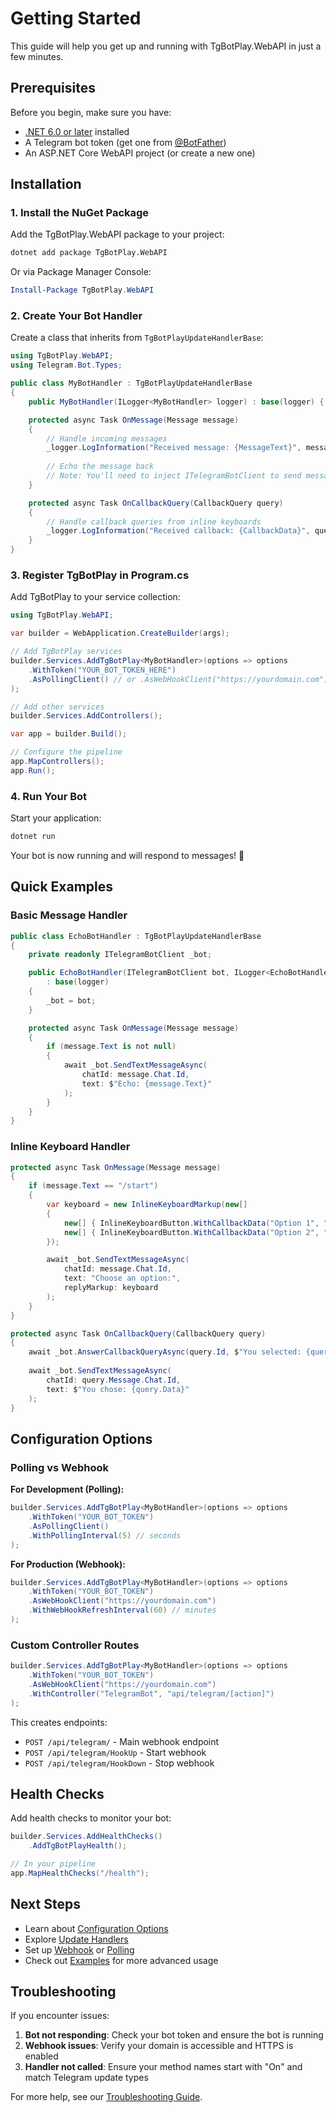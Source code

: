 # Getting Started

This guide will help you get up and running with TgBotPlay.WebAPI in just a few minutes.

## Prerequisites

Before you begin, make sure you have:

- [.NET 6.0 or later](https://dotnet.microsoft.com/download) installed
- A Telegram bot token (get one from [@BotFather](https://t.me/botfather))
- An ASP.NET Core WebAPI project (or create a new one)

## Installation

### 1. Install the NuGet Package

Add the TgBotPlay.WebAPI package to your project:

```bash
dotnet add package TgBotPlay.WebAPI
```

Or via Package Manager Console:

```powershell
Install-Package TgBotPlay.WebAPI
```

### 2. Create Your Bot Handler

Create a class that inherits from `TgBotPlayUpdateHandlerBase`:

```csharp
using TgBotPlay.WebAPI;
using Telegram.Bot.Types;

public class MyBotHandler : TgBotPlayUpdateHandlerBase
{
    public MyBotHandler(ILogger<MyBotHandler> logger) : base(logger) { }

    protected async Task OnMessage(Message message)
    {
        // Handle incoming messages
        _logger.LogInformation("Received message: {MessageText}", message.Text);
        
        // Echo the message back
        // Note: You'll need to inject ITelegramBotClient to send messages
    }

    protected async Task OnCallbackQuery(CallbackQuery query)
    {
        // Handle callback queries from inline keyboards
        _logger.LogInformation("Received callback: {CallbackData}", query.Data);
    }
}
```

### 3. Register TgBotPlay in Program.cs

Add TgBotPlay to your service collection:

```csharp
using TgBotPlay.WebAPI;

var builder = WebApplication.CreateBuilder(args);

// Add TgBotPlay services
builder.Services.AddTgBotPlay<MyBotHandler>(options => options
    .WithToken("YOUR_BOT_TOKEN_HERE")
    .AsPollingClient() // or .AsWebHookClient("https://yourdomain.com")
);

// Add other services
builder.Services.AddControllers();

var app = builder.Build();

// Configure the pipeline
app.MapControllers();
app.Run();
```

### 4. Run Your Bot

Start your application:

```bash
dotnet run
```

Your bot is now running and will respond to messages! 🎉

## Quick Examples

### Basic Message Handler

```csharp
public class EchoBotHandler : TgBotPlayUpdateHandlerBase
{
    private readonly ITelegramBotClient _bot;

    public EchoBotHandler(ITelegramBotClient bot, ILogger<EchoBotHandler> logger) 
        : base(logger)
    {
        _bot = bot;
    }

    protected async Task OnMessage(Message message)
    {
        if (message.Text is not null)
        {
            await _bot.SendTextMessageAsync(
                chatId: message.Chat.Id,
                text: $"Echo: {message.Text}"
            );
        }
    }
}
```

### Inline Keyboard Handler

```csharp
protected async Task OnMessage(Message message)
{
    if (message.Text == "/start")
    {
        var keyboard = new InlineKeyboardMarkup(new[]
        {
            new[] { InlineKeyboardButton.WithCallbackData("Option 1", "opt1") },
            new[] { InlineKeyboardButton.WithCallbackData("Option 2", "opt2") }
        });

        await _bot.SendTextMessageAsync(
            chatId: message.Chat.Id,
            text: "Choose an option:",
            replyMarkup: keyboard
        );
    }
}

protected async Task OnCallbackQuery(CallbackQuery query)
{
    await _bot.AnswerCallbackQueryAsync(query.Id, $"You selected: {query.Data}");
    
    await _bot.SendTextMessageAsync(
        chatId: query.Message.Chat.Id,
        text: $"You chose: {query.Data}"
    );
}
```

## Configuration Options

### Polling vs Webhook

**For Development (Polling):**
```csharp
builder.Services.AddTgBotPlay<MyBotHandler>(options => options
    .WithToken("YOUR_BOT_TOKEN")
    .AsPollingClient()
    .WithPollingInterval(5) // seconds
);
```

**For Production (Webhook):**
```csharp
builder.Services.AddTgBotPlay<MyBotHandler>(options => options
    .WithToken("YOUR_BOT_TOKEN")
    .AsWebHookClient("https://yourdomain.com")
    .WithWebHookRefreshInterval(60) // minutes
);
```

### Custom Controller Routes

```csharp
builder.Services.AddTgBotPlay<MyBotHandler>(options => options
    .WithToken("YOUR_BOT_TOKEN")
    .AsWebHookClient("https://yourdomain.com")
    .WithController("TelegramBot", "api/telegram/[action]")
);
```

This creates endpoints:
- `POST /api/telegram/` - Main webhook endpoint
- `POST /api/telegram/HookUp` - Start webhook
- `POST /api/telegram/HookDown` - Stop webhook

## Health Checks

Add health checks to monitor your bot:

```csharp
builder.Services.AddHealthChecks()
    .AddTgBotPlayHealth();

// In your pipeline
app.MapHealthChecks("/health");
```

## Next Steps

- Learn about [Configuration Options](configuration.md)
- Explore [Update Handlers](handlers.md)
- Set up [Webhook](webhook.md) or [Polling](polling.md)
- Check out [Examples](examples.md) for more advanced usage

## Troubleshooting

If you encounter issues:

1. **Bot not responding**: Check your bot token and ensure the bot is running
2. **Webhook issues**: Verify your domain is accessible and HTTPS is enabled
3. **Handler not called**: Ensure your method names start with "On" and match Telegram update types

For more help, see our [Troubleshooting Guide](troubleshooting.md).